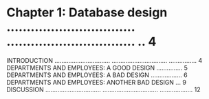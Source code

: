 # Chapter 1: Database design ................................ ................................ .. 4

INTRODUCTION ................................ ................................ ................ 4
DEPARTMENTS AND EMPLOYEES: A GOOD DESIGN ............... 5
DEPARTMENTS AND EMPLOYEES: A BAD DESIGN .................. 6
DEPARTMENTS AND EMPLOYEES: ANOTHER BAD DESIGN ... 9
DISCUSSION ................................ ................................ ................... 12
